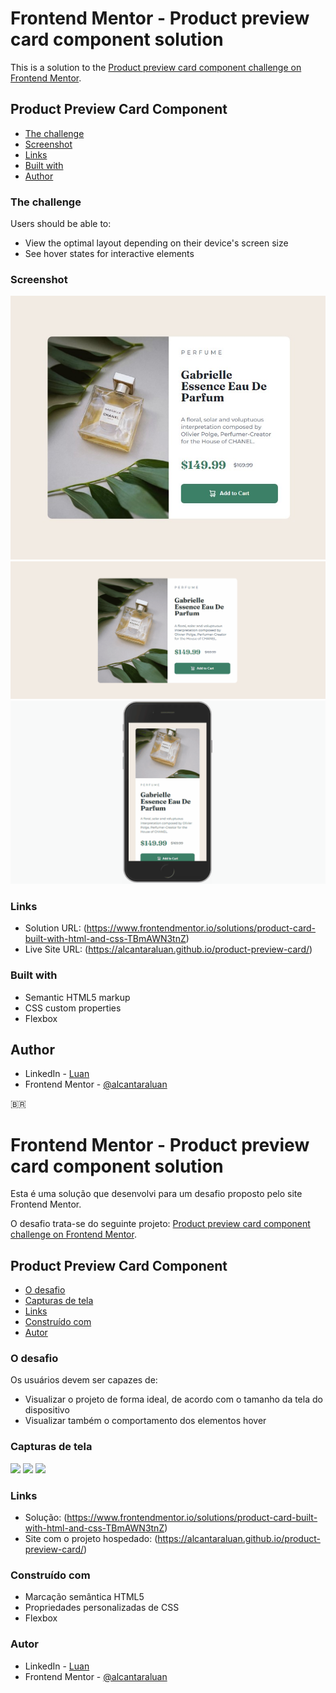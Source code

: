 # Frontend Mentor - Product preview card component solution
 
This is a solution to the [Product preview card component challenge on Frontend Mentor](https://www.frontendmentor.io/challenges/product-preview-card-component-GO7UmttRfa/hub/product-card-built-with-html-and-css-TBmAWN3tnZ).
 
## Product Preview Card Component
 
- [The challenge](#the-challenge)
- [Screenshot](#screenshot)
- [Links](#links)
- [Built with](#built-with)  
- [Author](#author)
 
### The challenge
 
Users should be able to:
 
- View the optimal layout depending on their device's screen size
- See hover states for interactive elements
 
### Screenshot
 
![](./screenshots/product-preview-front-end-mentor-desktop.jpg)
![](./screenshots/product-preview-front-end-mentor.gif)
![](./screenshots/product-preview-front-end-mentor-mobile.gif)
 
### Links
 
- Solution URL: (https://www.frontendmentor.io/solutions/product-card-built-with-html-and-css-TBmAWN3tnZ)
- Live Site URL: (https://alcantaraluan.github.io/product-preview-card/)
 
### Built with
 
- Semantic HTML5 markup
- CSS custom properties
- Flexbox
 
## Author
 
- LinkedIn - [Luan](https://www.linkedin.com/in/luanpaulo/)
- Frontend Mentor - [@alcantaraluan](https://www.frontendmentor.io/profile/alcantaraluan)
 
:brazil:
# Frontend Mentor - Product preview card component solution
 
Esta é uma solução que desenvolvi para um desafio proposto pelo site Frontend Mentor.
 
O desafio trata-se do seguinte projeto: [Product preview card component challenge on Frontend Mentor](https://www.frontendmentor.io/challenges/product-preview-card-component-GO7UmttRfa/hub/product-card-built-with-html-and-css-TBmAWN3tnZ). 
 
## Product Preview Card Component
 
- [O desafio](#the-challenge)
- [Capturas de tela](#screenshot)
- [Links](#links)
- [Construído com](#built-with)
- [Autor](#author)
 
### O desafio
 
Os usuários devem ser capazes de:
 
- Visualizar o projeto de forma ideal, de acordo com o tamanho da tela do dispositivo
- Visualizar também o comportamento dos elementos hover
 
### Capturas de tela
 
![](./images/nft-preview-card-screenshot-desktop.jpg)
![](./images/nft-preview-card-desktop.gif)
![](./images/nft-preview-card-mobile.gif)
 
### Links
 
- Solução: (https://www.frontendmentor.io/solutions/product-card-built-with-html-and-css-TBmAWN3tnZ)
- Site com o projeto hospedado: (https://alcantaraluan.github.io/product-preview-card/)
 
### Construído com
 
- Marcação semântica HTML5
- Propriedades personalizadas de CSS
- Flexbox
 
### Autor
 
- LinkedIn - [Luan](https://www.linkedin.com/in/luanpaulo/)
- Frontend Mentor - [@alcantaraluan](https://www.frontendmentor.io/profile/alcantaraluan)
 
 

